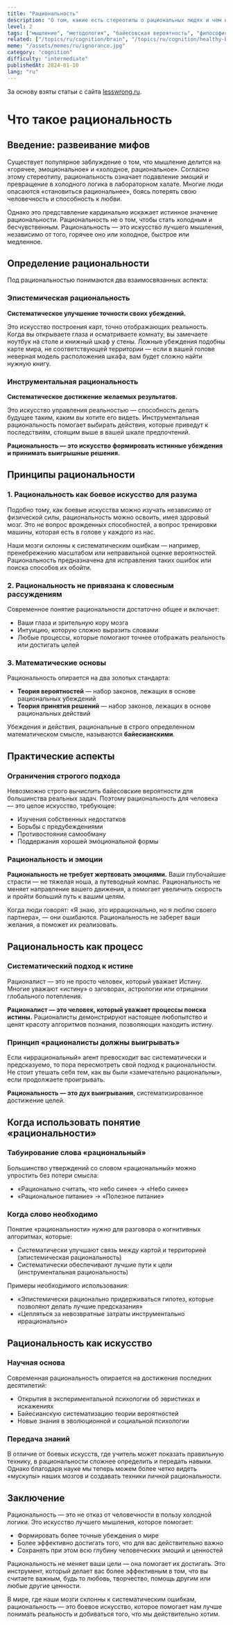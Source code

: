 ```yaml
---
title: "Рациональность"
description: "О том, какие есть стереотипы о рациональных людях и чем на самом деле рациональность является."
level: 2
tags: ["мышление", "методология", "байесовская вероятность", "философия"]
related: ["/topics/ru/cognition/brain", "/topics/ru/cognition/healthy-brain", "/topics/ru/society/you-are-all-my-business", "/topics/ru/cognition/solving-personal-problems", "/topics/ru/cognition/relativity", "/topics/ru/cognition/science", "/topics/ru/cognition/fallacies", "/topics/ru/cognition/cognitive-biases", "/topics/ru/cognition/positive-transfer"]
meme: "/assets/memes/ru/ignorance.jpg"
category: "cognition"
difficulty: "intermediate"
publishedAt: 2024-01-10
lang: "ru"
---
```


За основу взяты статьи с сайта [lesswrong.ru](https://lesswrong.ru/).

# Что такое рациональность

## Введение: развеивание мифов

Существует популярное заблуждение о том, что мышление делится на «горячее, эмоциональное» и «холодное, рациональное». Согласно этому стереотипу, рациональность означает подавление эмоций и превращение в холодного логика в лабораторном халате. Многие люди опасаются «становиться рациональнее», боясь потерять свою человечность и способность к любви.

Однако это представление кардинально искажает истинное значение рациональности. Рациональность не о том, чтобы стать холодным и бесчувственным. Рациональность — это искусство лучшего мышления, независимо от того, горячее оно или холодное, быстрое или медленное.

## Определение рациональности

Под рациональностью понимаются два взаимосвязанных аспекта:

### Эпистемическая рациональность

**Систематическое улучшение точности своих убеждений.**

Это искусство построения карт, точно отображающих реальность. Когда вы открываете глаза и осматриваете комнату, вы замечаете ноутбук на столе и книжный шкаф у стены. Ложные убеждения подобны карте мира, не соответствующей территории — если в вашей голове неверная модель расположения шкафа, вам будет сложно найти нужную книгу.

### Инструментальная рациональность

**Систематическое достижение желаемых результатов.**

Это искусство управления реальностью — способность делать будущее таким, каким вы хотите его видеть. Инструментальная рациональность помогает выбирать действия, которые приведут к последствиям, стоящим выше в вашей шкале предпочтений.

**Рациональность — это искусство формировать истинные убеждения и принимать выигрышные решения.**

## Принципы рациональности

### 1. Рациональность как боевое искусство для разума

Подобно тому, как боевые искусства можно изучать независимо от физической силы, рациональность можно освоить, имея здоровый мозг. Это не вопрос врожденных способностей, а вопрос тренировки машины, которая есть в голове у каждого из нас.

Наши мозги склонны к систематическим ошибкам — например, пренебрежению масштабом или неправильной оценке вероятностей. Рациональность предназначена для исправления таких ошибок или поиска способов их обойти.

### 2. Рациональность не привязана к словесным рассуждениям

Современное понятие рациональности достаточно общее и включает:

- Ваши глаза и зрительную кору мозга
- Интуицию, которую сложно выразить словами
- Любые процессы, которые помогают точнее отображать реальность или достигать целей

### 3. Математические основы

Рациональность опирается на два золотых стандарта:

- **Теория вероятностей** — набор законов, лежащих в основе рациональных убеждений
- **Теория принятия решений** — набор законов, лежащих в основе рациональных действий

Убеждения и действия, рациональные в строго определенном математическом смысле, называются **байесианскими**.

## Практические аспекты

### Ограничения строгого подхода

Невозможно строго вычислить байесовские вероятности для большинства реальных задач. Поэтому рациональность для человека — это целое искусство, требующее:

- Изучения собственных недостатков
- Борьбы с предубеждениями
- Противостояния самообману
- Поддержания хорошей эмоциональной формы

### Рациональность и эмоции

**Рациональность не требует жертвовать эмоциями.** Ваши глубочайшие страсти — не тяжелая ноша, а путеводный компас. Рациональность не меняет направление вашего движения, а помогает увеличить скорость и пройти больший путь к вашим целям.

Когда люди говорят: «Я знаю, это иррационально, но я люблю своего партнера», — они ошибаются. Рациональность не заберет ваши желания, а поможет их реализовать.

## Рациональность как процесс

### Систематический подход к истине

Рационалист — это не просто человек, который уважает Истину. Многие уважают «истину» о заговорах, астрологии или отрицании глобального потепления.

**Рационалист — это человек, который уважает процессы поиска истины.** Рационалисты демонстрируют настоящее любопытство и ценят красоту алгоритмов познания, позволяющих находить истину.

### Принцип «рационалисты должны выигрывать»

Если «иррациональный» агент превосходит вас систематически и предсказуемо, то пора пересмотреть свой подход к рациональности. Не стоит утешать себя тем, как вы были «замечательно рациональны», если продолжаете проигрывать.

**Рациональность — это дух выигрывания**, систематизированное достижение целей.

## Когда использовать понятие «рациональности»

### Табуирование слова «рациональный»

Большинство утверждений со словом «рациональный» можно упростить без потери смысла:

- «Рационально считать, что небо синее» → «Небо синее»
- «Рациональное питание» → «Полезное питание»

### Когда слово необходимо

Понятие «рациональности» нужно для разговора о когнитивных алгоритмах, которые:

- Систематически улучшают связь между картой и территорией (эпистемическая рациональность)
- Систематически обеспечивают лучшие пути к цели (инструментальная рациональность)

Примеры необходимого использования:

- «Эпистемически рационально придерживаться гипотез, которые позволяют делать лучшие предсказания»
- «Цепляться за невозвратные затраты инструментально иррационально»

## Рациональность как искусство

### Научная основа

Современная рациональность опирается на достижения последних десятилетий:

- Открытия в экспериментальной психологии об эвристиках и искажениях
- Байесианскую систематизацию теории вероятностей
- Новые знания в эволюционной и социальной психологии

### Передача знаний

В отличие от боевых искусств, где учитель может показать правильную технику, в рациональности сложнее определить и передать навыки. Однако благодаря науке мы теперь можем более четко видеть «мускулы» наших мозгов и создавать техники личной рациональности.

## Заключение

Рациональность — это не отказ от человечности в пользу холодной логики. Это искусство лучшего мышления, которое помогает:

- Формировать более точные убеждения о мире
- Более эффективно достигать того, что для вас действительно важно
- Сохранять при этом всю глубину человеческих эмоций и ценностей

Рациональность не меняет ваши цели — она помогает их достигать. Это инструмент, который делает вас более эффективным в том, что вы считаете важным, будь то любовь, творчество, помощь другим или любые другие ценности.

В мире, где наши мозги склонны к систематическим ошибкам, рациональность — это боевое искусство, которое помогает нам лучше понимать реальность и добиваться того, что мы действительно хотим.